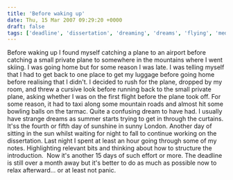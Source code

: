 ```yaml
---
title: 'Before waking up'
date: Thu, 15 Mar 2007 09:29:20 +0000
draft: false
tags: ['deadline', 'dissertation', 'dreaming', 'dreams', 'flying', 'media studies', 'student life', 'travel', 'travel', 'university']
---
```


Before waking up I found myself catching a plane to an airport before catching a small private plane to somewhere in the mountains where I went skiing. I was going home but for some reason I was late. I was telling myself that I had to get back to one place to get my luggage before going home before realising that I didn't. I decided to rush for the plane, dropped by my room, and threw a cursive look before running back to the small private plane, asking whether I was on the first flight before the plane took off. For some reason, it had to taxi along some mountain roads and almost hit some bowling balls on the tarmac. Quite a confusing dream to have had. I usually have strange dreams as summer starts trying to get in through the curtains. It'ss the fourth or fifth day of sunshine in sunny London. Another day of sitting in the sun whilst waiting for night to fall to continue working on the dissertation. Last night I spent at least an hour going through some of my notes. Highlighting relevant bits and thinking about how to structure the introduction.  Now it's another 15 days of such effort or more. The deadline is still over a month away but it's better to do as much as possible now to relax afterward... or at least not panic.